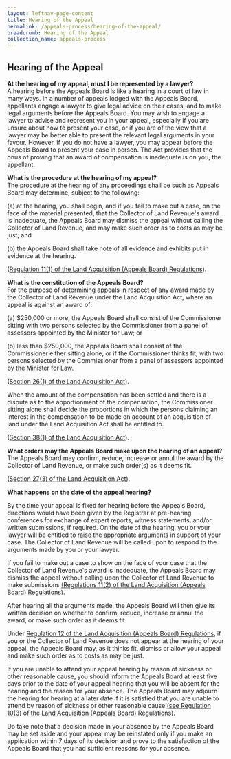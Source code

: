 ```yaml
---
layout: leftnav-page-content
title: Hearing of the Appeal
permalink: /appeals-process/hearing-of-the-appeal/
breadcrumb: Hearing of the Appeal
collection_name: appeals-process
---
```


Hearing of the Appeal
---

**At the hearing of my appeal, must I be represented by a lawyer?**
<br>
A hearing before the Appeals Board is like a hearing in a court of law in many ways.  In a number of appeals lodged with the Appeals Board, appellants engage a lawyer to give legal advice on their cases, and to make legal arguments before the Appeals Board.  You may wish to engage a lawyer to advise and represent you in your appeal, especially if you are unsure about how to present your case, or if you are of the view that a lawyer may be better able to present the relevant legal arguments in your favour.  However, if you do not have a lawyer, you may appear before the Appeals Board to present your case in person.  The Act provides that the onus of proving that an award of compensation is inadequate is on you, the appellant.

**What is the procedure at the hearing of my appeal?**
<br>
The procedure at the hearing of any proceedings shall be such as Appeals Board may determine, subject to the following:

(a)  at the hearing, you shall begin, and if you fail to make out a case, on the face of the material presented, that the Collector of Land Revenue's award is inadequate, the Appeals Board may dismiss the appeal without calling the Collector of Land Revenue, and may make such order as to costs as may be just; and

(b)  the Appeals Board shall take note of all evidence and exhibits put in evidence at the hearing.
<br>

([Regulation 11(1) of the Land Acquisition (Appeals Board) Regulations](/files/Regulation11-Procedureathearing.pdf)).

**What is the constitution of the Appeals Board?**
<br>
For the purpose of determining appeals in respect of any award made by the Collector of Land Revenue under the Land Acquisition Act, where an appeal is against an award of:

(a)   $250,000 or more, the Appeals Board shall consist of the Commissioner sitting with two persons selected by the Commissioner from a panel of assessors appointed by the Minister for Law; or

(b)   less than $250,000, the Appeals Board shall consist of the Commissioner either sitting alone, or if the Commissioner thinks fit, with two persons selected by the Commissioner from a panel of assessors appointed by the Minister for Law.
<br>

([Section 26(1) of the Land Acquisition Act](https://sso.agc.gov.sg/Act/LAA1966?ProvIds=pr26-#pr26-)).

When the amount of the compensation has been settled and there is a dispute as to the apportionment of the compensation, the Commissioner sitting alone shall decide the proportions in which the persons claiming an interest in the compensation to be made on account of an acquisition of land under the Land Acquisition Act shall be entitled to.
<br>

([Section 38(1) of the Land Acquisition Act](https://sso.agc.gov.sg/Act/LAA1966?ProvIds=pr38-#pr38-)).

**What orders may the Appeals Board make upon the hearing of an appeal?**
<br>
The Appeals Board may confirm, reduce, increase or annul the award by the Collector of Land Revenue, or make such order(s) as it deems fit.
<br>

([Section 27(3) of the Land Acquisition Act](https://sso.agc.gov.sg/Act/LAA1966?ProvIds=pr27-#pr27-)).

**What happens on the date of the appeal hearing?**

By the time your appeal is fixed for hearing before the Appeals Board, directions would have been given by the Registrar at pre-hearing conferences for exchange of expert reports, witness statements, and/or written submissions, if required.  On the date of the hearing, you or your lawyer will be entitled to raise the appropriate arguments in support of your case.  The Collector of Land Revenue will be called upon to respond to the arguments made by you or your lawyer.

If you fail to make out a case to show on the face of your case that the Collector of Land Revenue's award is inadequate, the Appeals Board may dismiss the appeal without calling upon the Collector of Land Revenue to make submissions [(Regulations 11(2) of the Land Acquisition (Appeals Board) Regulations)](/files/Regulations110quisitionAppealsBoardRegulations.pdf/).

After hearing all the arguments made, the Appeals Board will then give its written decision on whether to confirm, reduce, increase or annul the award, or make such order as it deems fit.

Under [Regulation 12 of the Land Acquisition (Appeals Board) Regulations](/files/Regulation12-Defaultofappearance.pdf/), if you or the Collector of Land Revenue does not appear at the hearing of your appeal, the Appeals Board may, as it thinks fit, dismiss or allow your appeal and make such order as to costs as may be just.

If you are unable to attend your appeal hearing by reason of sickness or other reasonable cause, you should inform the Appeals Board at least five days prior to the date of your appeal hearing that you will be absent for the hearing and the reason for your absence.  The Appeals Board may adjourn the hearing for hearing at a later date if it is satisfied that you are unable to attend by reason of sickness or other reasonable cause [(see Regulation 10(3) of the Land Acquisition (Appeals Board) Regulations)](/files/Regulation10-SittingofBoard.pdf/).

Do take note that a decision made in your absence by the Appeals Board may be set aside and your appeal may be reinstated only if you make an application within 7 days of its decision and prove to the satisfaction of the Appeals Board that you had sufficient reasons for your absence.
